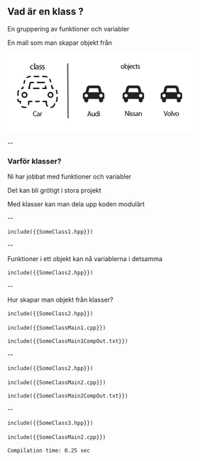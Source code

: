 ## Vad är en klass ?

En gruppering av funktioner och variabler
<!-- .element: class="fragment" -->

En mall som man skapar objekt från
<!-- .element: class="fragment" -->

![OO](images/class-object-featured-image.png "OO")
<!-- .element: class="fragment" -->

--

### Varför klasser?

Ni har jobbat med funktioner och variabler
<!-- .element: class="fragment" -->

Det kan bli grötigt i stora projekt
<!-- .element: class="fragment" -->

Med klasser kan man dela upp koden modulärt
<!-- .element: class="fragment" -->

--
<!-- .slide: data-transition="slide-in fade-out" -->

```cpp[1|2|4-6]
include({{SomeClass1.hpp}})
```

--

<!-- .slide: data-transition="fade slide-out" -->
Funktioner i ett objekt kan nå variablerna i detsamma

```cpp[4-6]
include({{SomeClass2.hpp}})
```
<!-- .element: class="fragment" -->

--

Hur skapar man objekt från klasser?

```cpp[10]
include({{SomeClass2.hpp}})

include({{SomeClassMain1.cpp}})
```
<!-- .element: class="fragment" -->

```bash[|1|2|4]
include({{SomeClassMain1CompOut.txt}})
```
<!-- .element: class="fragment" -->

--

```cpp[12]
include({{SomeClass2.hpp}})

include({{SomeClassMain2.cpp}})
```

```bash[|1|6|7]
include({{SomeClassMain2CompOut.txt}})
```
<!-- .element: class="fragment" -->

--
<!-- .slide: data-transition="fade" -->
	
```cpp[2,4]
include({{SomeClass3.hpp}})

include({{SomeClassMain2.cpp}})

```

```bash
Compilation time: 0.25 sec
```
<!-- .element: class="fragment" -->